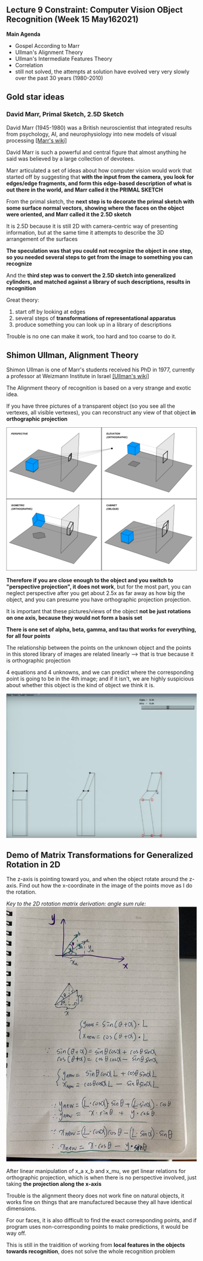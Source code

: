 ## Lecture 9 Constraint: Computer Vision OBject Recognition (Week 15 May162021)

**Main Agenda**
- Gospel According to Marr
- Ullman's Alignment Theory
- Ullman's Intermediate Features Theory
- Correlation
- still not solved, the attempts at solution have evolved very very slowly over the past 30 years (1980-2010)

**Gold star ideas**
- 


### David Marr, Primal Sketch, 2.5D Sketch

David Marr (1945-1980) was a British neuroscientist that integrated results from psychology, AI, and neurophysiology into new models of visual processing [[Marr's wiki]](https://en.wikipedia.org/wiki/David_Marr_(neuroscientist))

David Marr is such a powerful and central figure that almost anything he said was believed by a large collection of devotees.

Marr articulated a set of ideas about how computer vision would work that started off by suggesting that **with the input from the camera, you look for edges/edge fragments, and form this edge-based description of what is out there in the world, and Marr called it the PRIMAL SKETCH**

From the primal sketch, the **next step is to decorate the primal sketch with some surface normal vectors, showing where the faces on the object were oriented, and Marr called it the 2.5D sketch**

It is 2.5D because it is still 2D with camera-centric way of presenting information, but at the same time it attempts to describe the 3D arrangement of the surfaces

**The speculation was that you could not recognize the object in one step, so you needed several steps to get from the image to something you can recognize**

And the **third step was to convert the 2.5D sketch into generalized cylinders, and matched against a library of such descriptions, results in recognition**

Great theory:
1. start off by looking at edges
2. several steps of **transformations of representational apparatus**
3. produce something you can look up in a library of descriptions

Trouble is no one can make it work, too hard and too coarse to do it.

## Shimon Ullman, Alignment Theory

Shimon Ullman is one of Marr's students received his PhD in 1977, currently a professor at Weizmann Institute in Israel [[Ullman's wiki]](https://en.wikipedia.org/wiki/Shimon_Ullman)

The Alignment theory of recognition is based on a very strange and exotic idea.

If you have three pictures of a transparent object (so you see all the vertexes, all visible vertexes), you can reconstruct any view of that object **in orthographic projection**

![various-projections](./various-projections.png)

**Therefore if you are close enough to the object and you switch to "perspective projection", it does not work**, but for the most part, you can neglect perspective after you get about 2.5x as far away as how big the object, and you can presume you have orthographic projection projection.

It is important that these pictures/views of the object **not be just rotations on one axis, because they would not form a basis set**

**There is one set of alpha, beta, gamma, and tau that works for everything, for all four points**

The relationship between the points on the unknown object and the points in this stored library of images are related linearly --> that is true because it is orthographic projection

4 equations and 4 unknowns, and we can predict where the corresponding point is going to be in the 4th image; and if it isn't, we are highly suspicious about whether this object is the kind of object we think it is.

![alignment-2d](./alignment-2D.png)

## Demo of Matrix Transformations for Generalized Rotation in 2D

The z-axis is pointing toward you, and when the object rotate around the z-axis. Find out how the x-coordinate in the image of the points move as I do the rotation.

_Key to the 2D rotation matrix derivation: angle sum rule:_
![proof-by-angle-sum-rule](./proof-by-angle-sum-rule.jpg)

After linear manipulation of x_a x_b and x_mu, we get linear relations for orthographic projection, which is when there is no perspective involved, just taking **the projection along the x-axis**

Trouble is the alignment theory does not work fine on natural objects, it works fine on things that are manufactured because they all have identical dimensions.

For our faces, it is also difficult to find the exact corresponding points, and if program uses non-corresponding points to make predictions, it would be way off.

This is still in the traidition of working from **local features in the objects towards recognition**, does not solve the whole recognition problem

